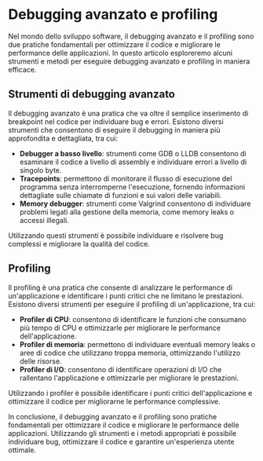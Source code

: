 # Debugging avanzato e profiling

Nel mondo dello sviluppo software, il debugging avanzato e il profiling sono due pratiche fondamentali per ottimizzare il codice e migliorare le performance delle applicazioni. In questo articolo esploreremo alcuni strumenti e metodi per eseguire debugging avanzato e profiling in maniera efficace.

## Strumenti di debugging avanzato

Il debugging avanzato è una pratica che va oltre il semplice inserimento di breakpoint nel codice per individuare bug e errori. Esistono diversi strumenti che consentono di eseguire il debugging in maniera più approfondita e dettagliata, tra cui:

- **Debugger a basso livello**: strumenti come GDB o LLDB consentono di esaminare il codice a livello di assembly e individuare errori a livello di singolo byte.
- **Tracepoints**: permettono di monitorare il flusso di esecuzione del programma senza interromperne l'esecuzione, fornendo informazioni dettagliate sulle chiamate di funzioni e sui valori delle variabili.
- **Memory debugger**: strumenti come Valgrind consentono di individuare problemi legati alla gestione della memoria, come memory leaks o accessi illegali.

Utilizzando questi strumenti è possibile individuare e risolvere bug complessi e migliorare la qualità del codice.

## Profiling

Il profiling è una pratica che consente di analizzare le performance di un'applicazione e identificare i punti critici che ne limitano le prestazioni. Esistono diversi strumenti per eseguire il profiling di un'applicazione, tra cui:

- **Profiler di CPU**: consentono di identificare le funzioni che consumano più tempo di CPU e ottimizzarle per migliorare le performance dell'applicazione.
- **Profiler di memoria**: permettono di individuare eventuali memory leaks o aree di codice che utilizzano troppa memoria, ottimizzando l'utilizzo delle risorse.
- **Profiler di I/O**: consentono di identificare operazioni di I/O che rallentano l'applicazione e ottimizzarle per migliorare le prestazioni.

Utilizzando i profiler è possibile identificare i punti critici dell'applicazione e ottimizzare il codice per migliorarne le performance complessive.

In conclusione, il debugging avanzato e il profiling sono pratiche fondamentali per ottimizzare il codice e migliorare le performance delle applicazioni. Utilizzando gli strumenti e i metodi appropriati è possibile individuare bug, ottimizzare il codice e garantire un'esperienza utente ottimale.